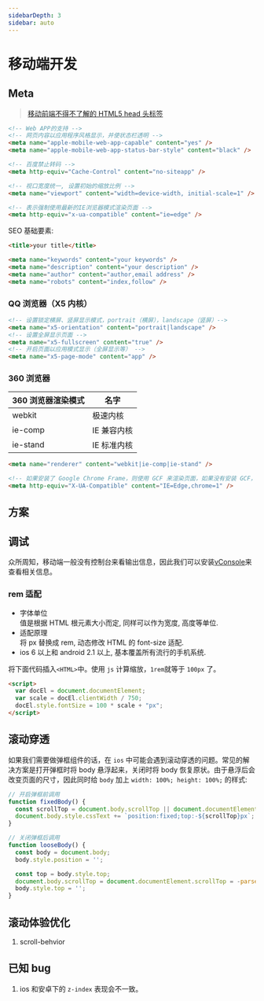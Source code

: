 ```yaml
---
sidebarDepth: 3
sidebar: auto
---
```


# 移动端开发

## Meta

> [移动前端不得不了解的 HTML5 head 头标签](https://www.html.cn/archives/6410)

```html
<!-- Web APP的支持 -->
<!-- 网页内容以应用程序风格显示，并使状态栏透明 -->
<meta name="apple-mobile-web-app-capable" content="yes" />
<meta name="apple-mobile-web-app-status-bar-style" content="black" />

<!-- 百度禁止转码 -->
<meta http-equiv="Cache-Control" content="no-siteapp" />

<!-- 视口宽度统一, 设置初始的缩放比例 -->
<meta name="viewport" content="width=device-width, initial-scale=1" />

<!-- 表示强制使用最新的IE浏览器模式渲染页面 -->
<meta http-equiv="x-ua-compatible" content="ie=edge" />
```

SEO 基础要素:

```html
<title>your title</title>

<meta name="keywords" content="your keywords" />
<meta name="description" content="your description" />
<meta name="author" content="author,email address" />
<meta name="robots" content="index,follow" />
```

### QQ 浏览器（X5 内核）

```html
<!-- 设置锁定横屏、竖屏显示模式，portrait（横屏），landscape（竖屏）-->
<meta name="x5-orientation" content="portrait|landscape" />
<!-- 设置全屏显示页面 -->
<meta name="x5-fullscreen" content="true" />
<!-- 开启页面以应用模式显示（全屏显示等） -->
<meta name="x5-page-mode" content="app" />
```

### 360 浏览器

| 360 浏览器渲染模式 | 名字        |
| ------------------ | ----------- |
| webkit             | 极速内核    |
| ie-comp            | IE 兼容内核 |
| ie-stand           | IE 标准内核 |

```html
<meta name="renderer" content="webkit|ie-comp|ie-stand" />

<!-- 如果安装了 Google Chrome Frame，则使用 GCF 来渲染页面，如果没有安装 GCF，则使用最高版本的 IE 内核进行渲染。 -->
<meta http-equiv="X-UA-Compatible" content="IE=Edge,chrome=1" />
```

## 方案

## 调试

众所周知，移动端一般没有控制台来看输出信息，因此我们可以安装[vConsole](https://github.com/Tencent/vConsole)来查看相关信息。

### rem 适配

- 字体单位  
  值是根据 HTML 根元素大小而定, 同样可以作为宽度, 高度等单位.
- 适配原理  
  将 px 替换成 rem, 动态修改 HTML 的 font-size 适配.
- ios 6 以上和 android 2.1 以上, 基本覆盖所有流行的手机系统.

将下面代码插入`<HTML>`中。使用 `js` 计算缩放，`1rem`就等于 `100px` 了。

```html
<script>
  var docEl = document.documentElement;
  var scale = docEl.clientWidth / 750;
  docEl.style.fontSize = 100 * scale + "px";
</script>
```

## 滚动穿透

如果我们需要做弹框组件的话，在 `ios` 中可能会遇到滚动穿透的问题。常见的解决方案是打开弹框时将 body 悬浮起来，关闭时将 body 恢复原状。由于悬浮后会改变页面的尺寸，因此同时给 `body` 加上 `width: 100%; height: 100%;` 的样式:

``` js
// 开启弹框前调用
function fixedBody() {
  const scrollTop = document.body.scrollTop || document.documentElement.scrollTop;
  document.body.style.cssText += `position:fixed;top:-${scrollTop}px`;
}

// 关闭弹框后调用
function looseBody() {
  const body = document.body;
  body.style.position = '';

  const top = body.style.top;
  document.body.scrollTop = document.documentElement.scrollTop = -parseInt(top);
  body.style.top = '';
}

```

## 滚动体验优化

1. scroll-behvior

## 已知 bug

1. ios 和安卓下的 `z-index` 表现会不一致。
